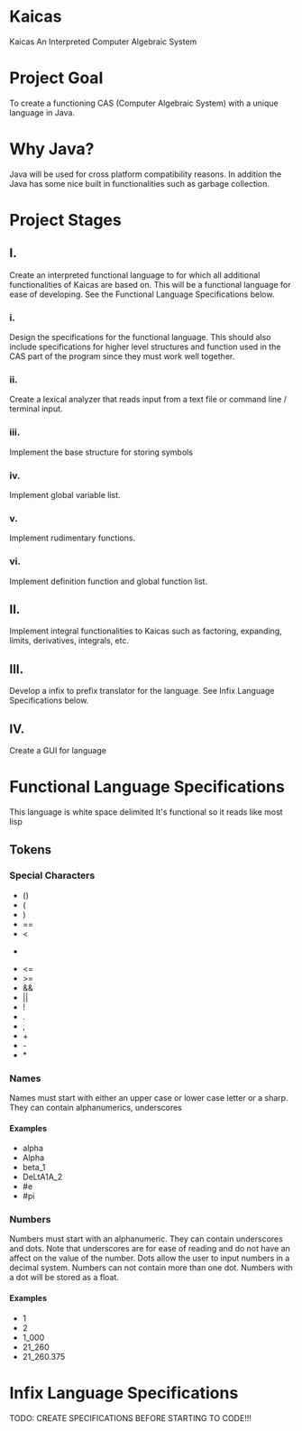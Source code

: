 # Kaicas
Kaicas An Interpreted Computer Algebraic System

# Project Goal
To create a functioning CAS (Computer Algebraic System) with a unique
language in Java.

# Why Java?
Java will be used for cross platform compatibility reasons. In
addition the Java has some nice built in functionalities such as
garbage collection.

# Project Stages
## I.
Create an interpreted functional language to for which all
additional functionalities of Kaicas are based on. This will
be a functional language for ease of developing. See the
Functional Language Specifications below.

### i.
Design the specifications for the functional language. This should
also include specifications for higher level structures and
function used in the CAS part of the program since they must work
well together. 

### ii.
Create a lexical analyzer that reads input from a text file or
command line / terminal input. 

### iii.
Implement the base structure for storing symbols

### iv.
Implement global variable list.

### v.
Implement rudimentary functions.

### vi.
Implement definition function and global function list.

## II.
Implement integral functionalities to Kaicas such as factoring,
expanding, limits, derivatives, integrals, etc. 

## III.
Develop a infix to prefix translator for the language. See Infix
Language Specifications below. 

## IV.
Create a GUI for language

# Functional Language Specifications
This language is white space delimited
It's functional so it reads like most lisp

## Tokens
### Special Characters
- ()  
- (  
- )  
- ==  
- <  
- >  
- <=  
- \>=  
- &&  
- ||  
- !  
- .  
- ,  
- \+  
- \-  
- \*  

### Names
Names must start with either an upper case or lower case letter or
a sharp. They can contain alphanumerics, underscores 

#### Examples
- alpha  
- Alpha  
- beta_1  
- DeLtA1A_2  
- \#e  
- \#pi  

### Numbers
Numbers must start with an alphanumeric. They can contain
underscores and dots. Note that underscores are for ease of
reading and do not have an affect on the value of the number. Dots
allow the user to input numbers in a decimal system. Numbers can
not contain more than one dot. Numbers with a dot will be stored
as a float.

#### Examples
- 1  
- 2  
- 1_000  
- 21_260  
- 21_260.375  

# Infix Language Specifications
TODO: CREATE SPECIFICATIONS BEFORE STARTING TO CODE!!!
